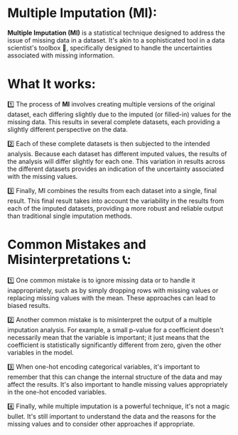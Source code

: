 # Multiple Imputation (MI):

**Multiple Imputation (MI)** is a statistical technique designed to address the issue of missing data in a dataset.
It's akin to a sophisticated tool in a data scientist's toolbox 🔧, specifically designed to handle the uncertainties associated with missing information.

# What It works:

1️⃣ The process of **MI** involves creating multiple versions of the original dataset, each differing slightly due to the imputed (or filled-in) values for the missing data.
This results in several complete datasets, each providing a slightly different perspective on the data.

2️⃣ Each of these complete datasets is then subjected to the intended analysis. 
Because each dataset has different imputed values, the results of the analysis will differ slightly for each one. 
This variation in results across the different datasets provides an indication of the uncertainty associated with the missing values.

3️⃣ Finally, MI combines the results from each dataset into a single, final result.
This final result takes into account the variability in the results from each of the imputed datasets, providing a more robust and reliable output than traditional single imputation methods.

# Common Mistakes and Misinterpretations 📞:

1️⃣ One common mistake is to ignore missing data or to handle it inappropriately, such as by simply dropping rows with missing values or replacing missing values with the mean.
These approaches can lead to biased results.

2️⃣ Another common mistake is to misinterpret the output of a multiple imputation analysis. For example, a small p-value for a coefficient doesn't necessarily mean that the variable is important; it just means that the coefficient is statistically significantly different from zero, given the other variables in the model.

3️⃣ When one-hot encoding categorical variables, it's important to remember that this can change the internal structure of the data and may affect the results. It's also important to handle missing values appropriately in the one-hot encoded variables.

4️⃣ Finally, while multiple imputation is a powerful technique, it's not a magic bullet. It's still important to
understand the data and the reasons for the missing values and to consider other approaches if appropriate.
